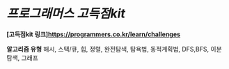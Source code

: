 # _프로그래머스 고득점kit_

**[고득점kit 링크]https://programmers.co.kr/learn/challenges**

**알고리즘 유형**
해시, 스택/큐, 힙, 정렬, 완전탐색, 탐욕법, 동적계획법, DFS,BFS, 이분탐색, 그래프

